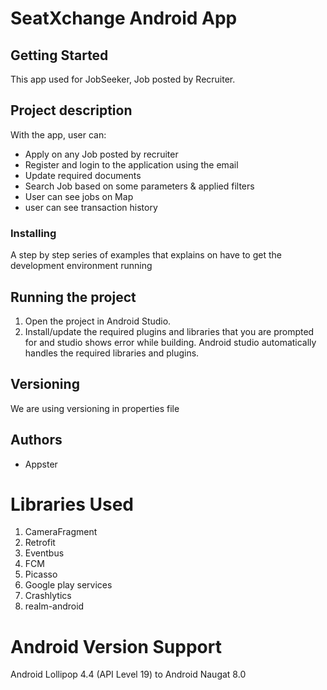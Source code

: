SeatXchange Android App
======================

## Getting Started

This app used for JobSeeker, Job posted by Recruiter.

## Project description

With the app, user can:
- Apply on any Job posted by recruiter
- Register and login to the application using the email
- Update required documents
- Search Job based on some parameters & applied filters
- User can see jobs on Map
- user can see transaction history


### Installing
A step by step series of examples that explains on have to get the development environment running


## Running the project
1. Open the project in Android Studio.
2. Install/update the required plugins and libraries that you are prompted for and studio shows error while building. Android studio automatically handles the required libraries and plugins.


## Versioning
We are using versioning in properties file
## Authors

* Appster


Libraries Used
======================
1. CameraFragment
2. Retrofit
3. Eventbus
4. FCM
5. Picasso
6. Google play services
7. Crashlytics
8. realm-android


Android Version Support
======================
Android Lollipop 4.4 (API Level 19) to Android Naugat 8.0